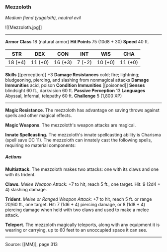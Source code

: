 ### Mezzoloth
_Medium fiend (yugoloth), neutral evil_

![[Mezzoloth.jpg]]




---

**Armor Class** 18 (natural armor)
**Hit Points** 75 (10d8 + 30)
**Speed** 40 ft.

| STR     | DEX     | CON     | INT     | WIS     | CHA     |
|---------|---------|---------|---------|---------|---------|
| 18 (+4) | 11 (+0) | 16 (+3) | 7 (-2) | 10 (+0) | 11 (+0) |

**Skills** [[perception]] +3
**Damage Resistances** cold; fire; lightning; bludgeoning, piercing, and slashing from nonmagical attacks
**Damage Immunities** acid, poison
**Condition Immunities** [[poisoned]]
**Senses** blindsight 60 ft., darkvision 60 ft.
**Passive Perception** 13
**Languages** Abyssal, Infernal, telepathy 60 ft.
**Challenge** 5 (1,800 XP)

---

**Magic Resistance**. The mezzoloth has advantage on saving throws against spells and other magical effects.

**Magic Weapons**. The mezzoloth's weapon attacks are magical.

**Innate Spellcasting.** The mezzoloth's innate spellcasting ability is Charisma (spell save DC 11). The mezzoloth can innately cast the following spells, requiring no material components:

##### Actions
**Multiattack**. The mezzoloth makes two attacks: one with its claws and one with its trident.

**Claws**. _Melee Weapon Attack:_ +7 to hit, reach 5 ft., one target. Hit: 9 (2d4 + 4) slashing damage.

**Trident**. _Melee or Ranged Weapon Attack:_ +7 to hit, reach 5 ft. or range 20/60 ft., one target. Hit: 7 (1d6 + 4) piercing damage, or 8 (1d8 + 4) piercing damage when held with two claws and used to make a melee attack.

**Teleport**. The mezzoloth magically teleports, along with any equipment it is wearing or carrying, up to 60 feet to an unoccupied space it can see.


---

Source: [[MM]], page 313
